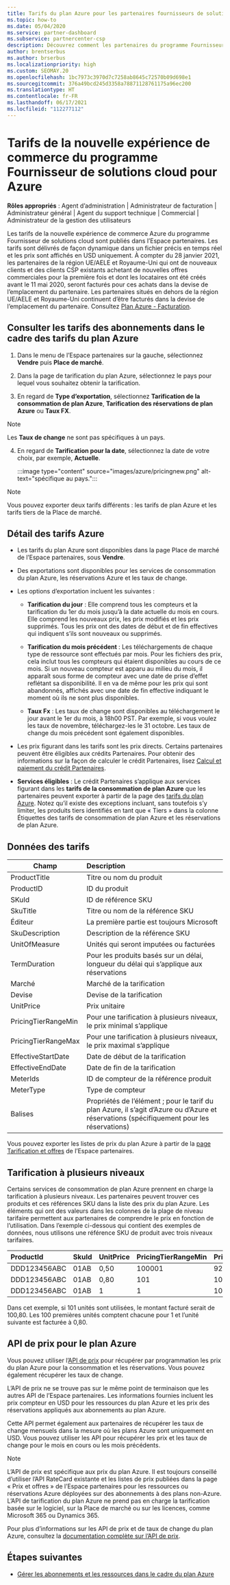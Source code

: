 ```yaml
---
title: Tarifs du plan Azure pour les partenaires fournisseurs de solutions Cloud
ms.topic: how-to
ms.date: 05/04/2020
ms.service: partner-dashboard
ms.subservice: partnercenter-csp
description: Découvrez comment les partenaires du programme Fournisseur de solutions Microsoft Cloud peuvent utiliser l’Espace partenaires pour voir le tarif des abonnements relevant du plan Azure.
author: brentserbus
ms.author: brserbus
ms.localizationpriority: high
ms.custom: SEOMAY.20
ms.openlocfilehash: 1bc7973c3970d7c7258ab8645c72570b09d698e1
ms.sourcegitcommit: 376a49bcd245d3358a78871128761175a96ec200
ms.translationtype: HT
ms.contentlocale: fr-FR
ms.lasthandoff: 06/17/2021
ms.locfileid: "112277112"
---
```

# <a name="price-list-for-the-new-commerce-experience-in-csp-for-azure"></a>Tarifs de la nouvelle expérience de commerce du programme Fournisseur de solutions cloud pour Azure

**Rôles appropriés** : Agent d’administration | Administrateur de facturation | Administrateur général | Agent du support technique | Commercial | Administrateur de la gestion des utilisateurs

Les tarifs de la nouvelle expérience de commerce Azure du programme Fournisseur de solutions cloud sont publiés dans l’Espace partenaires. Les tarifs sont délivrés de façon dynamique dans un fichier précis en temps réel et les prix sont affichés en USD uniquement. À compter du 28 janvier 2021, les partenaires de la région UE/AELE et Royaume-Uni qui ont de nouveaux clients et des clients CSP existants achetant de nouvelles offres commerciales pour la première fois et dont les locataires ont été créés avant le 11 mai 2020, seront facturés pour ces achats dans la devise de l’emplacement du partenaire.  Les partenaires situés en dehors de la région UE/AELE et Royaume-Uni continuent d’être facturés dans la devise de l’emplacement du partenaire. Consultez [Plan Azure - Facturation](azure-plan-billing.md).

## <a name="see-pricing-for-subscriptions-under-the-azure-plan-pricing"></a>Consulter les tarifs des abonnements dans le cadre des tarifs du plan Azure

1. Dans le menu de l’Espace partenaires sur la gauche, sélectionnez **Vendre** puis **Place de marché**.

2. Dans la page de tarification du plan Azure, sélectionnez le pays pour lequel vous souhaitez obtenir la tarification.

3. En regard de **Type d’exportation**, sélectionnez **Tarification de la consommation de plan Azure**, **Tarification des réservations de plan Azure** ou **Taux FX**. 

>[!NOTE] 
>Les **Taux de change** ne sont pas spécifiques à un pays.

4. En regard de **Tarification pour la date**, sélectionnez la date de votre choix, par exemple, **Actuelle**.

   :::image type="content" source="images/azure/pricingnew.png" alt-text="spécifique au pays.":::

>[!NOTE] 
>Vous pouvez exporter deux tarifs différents : les tarifs de plan Azure et les tarifs tiers de la Place de marché.

## <a name="azure-price-list-specifics"></a>Détail des tarifs Azure

- Les tarifs du plan Azure sont disponibles dans la page Place de marché de l’Espace partenaires, sous **Vendre**.

- Des exportations sont disponibles pour les services de consommation du plan Azure, les réservations Azure et les taux de change.

- Les options d’exportation incluent les suivantes :

  - **Tarification du jour** : Elle comprend tous les compteurs et la tarification du 1er du mois jusqu’à la date actuelle du mois en cours. Elle comprend les nouveaux prix, les prix modifiés et les prix supprimés. Tous les prix ont des dates de début et de fin effectives qui indiquent s’ils sont nouveaux ou supprimés.

  - **Tarification du mois précédent** : Les téléchargements de chaque type de ressource sont effectués par mois. Pour les fichiers des prix, cela inclut tous les compteurs qui étaient disponibles au cours de ce mois. Si un nouveau compteur est apparu au milieu du mois, il apparaît sous forme de compteur avec une date de prise d’effet reflétant sa disponibilité. Il en va de même pour les prix qui sont abandonnés, affichés avec une date de fin effective indiquant le moment où ils ne sont plus disponibles.

  - **Taux Fx** : Les taux de change sont disponibles au téléchargement le jour avant le 1er du mois, à 18h00 PST. Par exemple, si vous voulez les taux de novembre, téléchargez-les le 31 octobre. Les taux de change du mois précédent sont également disponibles.

- Les prix figurant dans les tarifs sont les prix directs. Certains partenaires peuvent être éligibles aux crédits Partenaires. Pour obtenir des informations sur la façon de calculer le crédit Partenaires, lisez [Calcul et paiement du crédit Partenaires](partner-earned-credit-explanation.md).

- **Services éligibles** : Le crédit Partenaires s’applique aux services figurant dans les **tarifs de la consommation de plan Azure** que les partenaires peuvent exporter à partir de la page des [tarifs du plan Azure](https://partner.microsoft.com/commerce/sales). Notez qu’il existe des exceptions incluant, sans toutefois s’y limiter, les produits tiers identifiés en tant que « Tiers » dans la colonne Étiquettes des tarifs de consommation de plan Azure et les réservations de plan Azure.

## <a name="price-list-data"></a>Données des tarifs

|**Champ**   |**Description**   |
|--------------------------|:---------------------------|
|ProductTitle  |Titre ou nom du produit|
|ProductID   |ID du produit|
|SKuId|ID de référence SKU|
|SkuTitle|Titre ou nom de la référence SKU|
|Éditeur|La première partie est toujours Microsoft|
|SkuDescription|Description de la référence SKU|
|UnitOfMeasure|Unités qui seront imputées ou facturées|
|TermDuration|Pour les produits basés sur un délai, longueur du délai qui s’applique aux réservations|
|Marché|Marché de la tarification|
|Devise|Devise de la tarification|
|UnitPrice|Prix unitaire|
|PricingTierRangeMin|Pour une tarification à plusieurs niveaux, le prix minimal s’applique|
|PricingTierRangeMax|Pour une tarification à plusieurs niveaux, le prix maximal s’applique|
|EffectiveStartDate|Date de début de la tarification|
|EffectiveEndDate|Date de fin de la tarification|
|MeterIds|ID de compteur de la référence produit|
|MeterType|Type de compteur|
|Balises|Propriétés de l’élément ; pour le tarif du plan Azure, il s’agit d’Azure ou d’Azure et réservations (spécifiquement pour les réservations)|

Vous pouvez exporter les listes de prix du plan Azure à partir de la [page Tarification et offres](https://partner.microsoft.com/dashboard/sell/pricingandoffers) de l’Espace partenaires.

## <a name="tiered-pricing"></a>Tarification à plusieurs niveaux

Certains services de consommation de plan Azure prennent en charge la tarification à plusieurs niveaux. Les partenaires peuvent trouver ces produits et ces références SKU dans la liste des prix du plan Azure. Les éléments qui ont des valeurs dans les colonnes de la plage de niveau tarifaire permettent aux partenaires de comprendre le prix en fonction de l’utilisation. Dans l’exemple ci-dessous qui contient des exemples de données, nous utilisons une référence SKU de produit avec trois niveaux tarifaires.

|**ProductId**   |**SkuId**   |**UnitPrice**   |**PricingTierRangeMin**   |**PricingTierRangeMax**   |
|:---------------|:-----------|:---------------|:-------------------------|:-------------------------|
|DDD123456ABC|01AB|0,50|100001|9223372036854780000|
|DDD123456ABC|01AB|0,80|101|100000|
|DDD123456ABC|01AB|1|1|100|

Dans cet exemple, si 101 unités sont utilisées, le montant facturé serait de 100,80. Les 100 premières unités comptent chacune pour 1 et l’unité suivante est facturée à 0,80.

## <a name="pricing-api-for-azure-plan"></a>API de prix pour le plan Azure

Vous pouvez utiliser l’[API de prix](/partner/develop/pricing) pour récupérer par programmation les prix du plan Azure pour la consommation et les réservations. Vous pouvez également récupérer les taux de change.

L’API de prix ne se trouve pas sur le même point de terminaison que les autres API de l’Espace partenaires. Les informations fournies incluent les prix compteur en USD pour les ressources du plan Azure et les prix des réservations appliqués aux abonnements au plan Azure.

Cette API permet également aux partenaires de récupérer les taux de change mensuels dans la mesure où les plans Azure sont uniquement en USD. Vous pouvez utiliser les API pour récupérer les prix et les taux de change pour le mois en cours ou les mois précédents.

>[!NOTE]
> L’API de prix est spécifique aux prix du plan Azure. Il est toujours conseillé d’utiliser l’API RateCard existante et les listes de prix publiées dans la page « Prix et offres » de l’Espace partenaires pour les ressources ou réservations Azure déployées sur des abonnements à des plans non-Azure. L’API de tarification du plan Azure ne prend pas en charge la tarification basée sur le logiciel, sur la Place de marché ou sur les licences, comme Microsoft 365 ou Dynamics 365.

Pour plus d’informations sur les API de prix et de taux de change du plan Azure, consultez la [documentation complète sur l’API de prix](/partner/develop/pricing).

## <a name="next-steps"></a>Étapes suivantes

- [Gérer les abonnements et les ressources dans le cadre du plan Azure](azure-plan-manage.md)
